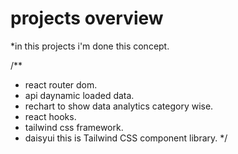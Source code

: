 # projects overview
*in this projects i'm done this concept.

/**
 * react router dom.
 * api daynamic loaded data.
 * rechart to show data analytics category wise.
 * react hooks.
 * tailwind css framework.
 * daisyui this is Tailwind CSS component library.
 */




